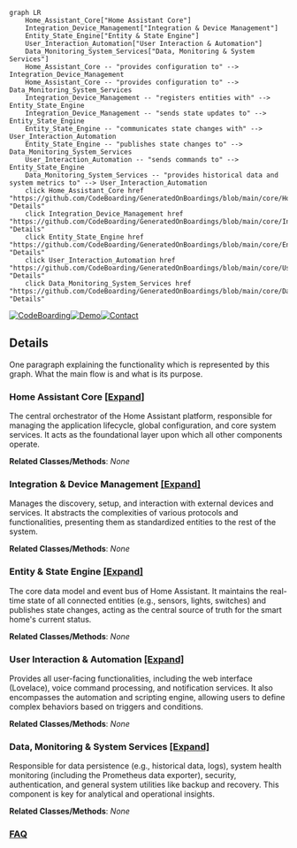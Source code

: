 ```mermaid
graph LR
    Home_Assistant_Core["Home Assistant Core"]
    Integration_Device_Management["Integration & Device Management"]
    Entity_State_Engine["Entity & State Engine"]
    User_Interaction_Automation["User Interaction & Automation"]
    Data_Monitoring_System_Services["Data, Monitoring & System Services"]
    Home_Assistant_Core -- "provides configuration to" --> Integration_Device_Management
    Home_Assistant_Core -- "provides configuration to" --> Data_Monitoring_System_Services
    Integration_Device_Management -- "registers entities with" --> Entity_State_Engine
    Integration_Device_Management -- "sends state updates to" --> Entity_State_Engine
    Entity_State_Engine -- "communicates state changes with" --> User_Interaction_Automation
    Entity_State_Engine -- "publishes state changes to" --> Data_Monitoring_System_Services
    User_Interaction_Automation -- "sends commands to" --> Entity_State_Engine
    Data_Monitoring_System_Services -- "provides historical data and system metrics to" --> User_Interaction_Automation
    click Home_Assistant_Core href "https://github.com/CodeBoarding/GeneratedOnBoardings/blob/main/core/Home_Assistant_Core.md" "Details"
    click Integration_Device_Management href "https://github.com/CodeBoarding/GeneratedOnBoardings/blob/main/core/Integration_Device_Management.md" "Details"
    click Entity_State_Engine href "https://github.com/CodeBoarding/GeneratedOnBoardings/blob/main/core/Entity_State_Engine.md" "Details"
    click User_Interaction_Automation href "https://github.com/CodeBoarding/GeneratedOnBoardings/blob/main/core/User_Interaction_Automation.md" "Details"
    click Data_Monitoring_System_Services href "https://github.com/CodeBoarding/GeneratedOnBoardings/blob/main/core/Data_Monitoring_System_Services.md" "Details"
```

[![CodeBoarding](https://img.shields.io/badge/Generated%20by-CodeBoarding-9cf?style=flat-square)](https://github.com/CodeBoarding/CodeBoarding)[![Demo](https://img.shields.io/badge/Try%20our-Demo-blue?style=flat-square)](https://www.codeboarding.org/demo)[![Contact](https://img.shields.io/badge/Contact%20us%20-%20contact@codeboarding.org-lightgrey?style=flat-square)](mailto:contact@codeboarding.org)

## Details

One paragraph explaining the functionality which is represented by this graph. What the main flow is and what is its purpose.

### Home Assistant Core [[Expand]](./Home_Assistant_Core.md)
The central orchestrator of the Home Assistant platform, responsible for managing the application lifecycle, global configuration, and core system services. It acts as the foundational layer upon which all other components operate.


**Related Classes/Methods**: _None_

### Integration & Device Management [[Expand]](./Integration_Device_Management.md)
Manages the discovery, setup, and interaction with external devices and services. It abstracts the complexities of various protocols and functionalities, presenting them as standardized entities to the rest of the system.


**Related Classes/Methods**: _None_

### Entity & State Engine [[Expand]](./Entity_State_Engine.md)
The core data model and event bus of Home Assistant. It maintains the real-time state of all connected entities (e.g., sensors, lights, switches) and publishes state changes, acting as the central source of truth for the smart home's current status.


**Related Classes/Methods**: _None_

### User Interaction & Automation [[Expand]](./User_Interaction_Automation.md)
Provides all user-facing functionalities, including the web interface (Lovelace), voice command processing, and notification services. It also encompasses the automation and scripting engine, allowing users to define complex behaviors based on triggers and conditions.


**Related Classes/Methods**: _None_

### Data, Monitoring & System Services [[Expand]](./Data_Monitoring_System_Services.md)
Responsible for data persistence (e.g., historical data, logs), system health monitoring (including the Prometheus data exporter), security, authentication, and general system utilities like backup and recovery. This component is key for analytical and operational insights.


**Related Classes/Methods**: _None_



### [FAQ](https://github.com/CodeBoarding/GeneratedOnBoardings/tree/main?tab=readme-ov-file#faq)